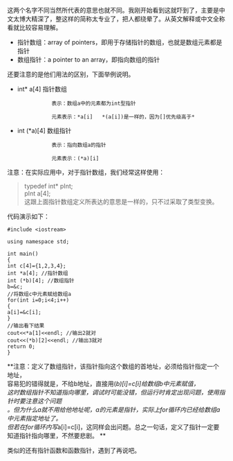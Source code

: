 这两个名字不同当然所代表的意思也就不同。我刚开始看到这就吓到了，主要是中文太博大精深了，整这样的简称太专业了，把人都绕晕了。从英文解释或中文全称看就比较容易理解。

- 指针数组：array of pointers，即用于存储指针的数组，也就是数组元素都是指针
- 数组指针：a pointer to an array，即指向数组的指针

还要注意的是他们用法的区别，下面举例说明。

- int* a[4]     指针数组     

                 表示：数组a中的元素都为int型指针    

                 元素表示：*a[i]   *(a[i])是一样的，因为[]优先级高于*

- int (*a)[4]   数组指针     

                 表示：指向数组a的指针

                 元素表示：(*a)[i]  

注意：在实际应用中，对于指针数组，我们经常这样使用：

> typedef int* pInt;  
> pInt a[4];  
这跟上面指针数组定义所表达的意思是一样的，只不过采取了类型变换。

代码演示如下：

```
#include <iostream>

using namespace std;
 
int main()
{
int c[4]={1,2,3,4};
int *a[4]; //指针数组
int (*b)[4]; //数组指针
b=&c;
//将数组c中元素赋给数组a
for(int i=0;i<4;i++)
{
a[i]=&c[i];
}
//输出看下结果
cout<<*a[1]<<endl; //输出2就对
cout<<(*b)[2]<<endl; //输出3就对
return 0;
}
```

**注意：定义了数组指针，该指针指向这个数组的首地址，必须给指针指定一个地址，  
容易犯的错得就是，不给b地址，直接用(*b)[i]=c[i]给数组b中元素赋值，  
这时数组指针不知道指向哪里，调试时可能没错，但运行时肯定出现问题，使用指针时要注意这个问题  
。但为什么a就不用给他地址呢，a的元素是指针，实际上for循环内已经给数组a中元素指定地址了。  
但若在for循环内写*a[i]=c[i]，这同样会出问题。总之一句话，定义了指针一定要知道指针指向哪里，不然要悲剧。  **

类似的还有指针函数和函数指针，遇到了再说吧。
